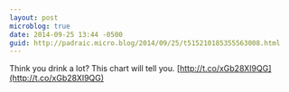 ```yaml
---
layout: post
microblog: true
date: 2014-09-25 13:44 -0500
guid: http://padraic.micro.blog/2014/09/25/t515210185355563008.html
---
```

Think you drink a lot? This chart will tell you. [http://t.co/xGb28XI9QG](http://t.co/xGb28XI9QG)
